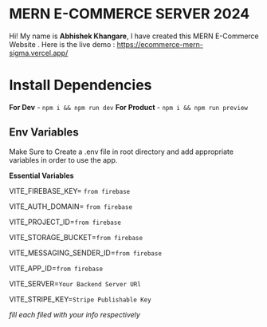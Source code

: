 # MERN E-COMMERCE SERVER 2024

Hi! My name is **Abhishek Khangare**, I have created this MERN E-Commerce Website .
Here is the live demo : https://ecommerce-mern-sigma.vercel.app/


# Install Dependencies

**For Dev** - `npm i && npm run dev`
**For Product** - `npm i && npm run preview`

## Env Variables

Make Sure to Create a .env file in root directory and add appropriate variables in order to use the app.

**Essential Variables**

VITE_FIREBASE_KEY= `from firebase`

VITE_AUTH_DOMAIN= `from firebase`

VITE_PROJECT_ID=`from firebase`

VITE_STORAGE_BUCKET=`from firebase`

VITE_MESSAGING_SENDER_ID=`from firebase`

VITE_APP_ID=`from firebase`

VITE_SERVER=`Your Backend Server URl`

VITE_STRIPE_KEY=`Stripe Publishable Key`

_fill each filed with your info respectively_
